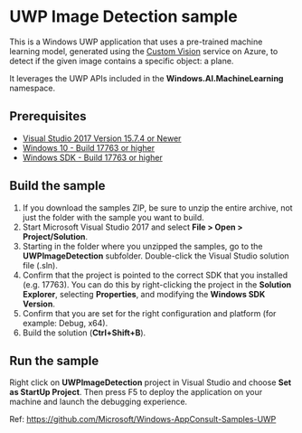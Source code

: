 # UWP Image Detection sample

This is a Windows UWP application that uses a pre-trained machine learning model, generated using the [Custom Vision](https://www.customvision.ai/) service on Azure, to detect if the given image contains a specific object: a plane.

It leverages the UWP APIs included in the **Windows.AI.MachineLearning** namespace.

## Prerequisites

- [Visual Studio 2017 Version 15.7.4 or Newer](https://developer.microsoft.com/en-us/windows/downloads)
- [Windows 10 - Build 17763 or higher](https://www.microsoft.com/en-us/software-download/windowsinsiderpreviewiso)
- [Windows SDK - Build 17763 or higher](https://www.microsoft.com/en-us/software-download/windowsinsiderpreviewSDK)

## Build the sample

1. If you download the samples ZIP, be sure to unzip the entire archive, not just the folder with the sample you want to build.
2. Start Microsoft Visual Studio 2017 and select **File > Open > Project/Solution**.
3. Starting in the folder where you unzipped the samples, go to the **UWPImageDetection** subfolder. Double-click the Visual Studio solution file (.sln).
4. Confirm that the project is pointed to the correct SDK that you installed (e.g. 17763). You can do this by right-clicking the project in the **Solution Explorer**, selecting **Properties**, and modifying the **Windows SDK Version**.
5. Confirm that you are set for the right configuration and platform (for example: Debug, x64).
6. Build the solution (**Ctrl+Shift+B**).

## Run the sample

Right click on **UWPImageDetection** project in Visual Studio and choose **Set as StartUp Project**. Then press F5 to deploy the application on your machine and launch the debugging experience.







Ref: https://github.com/Microsoft/Windows-AppConsult-Samples-UWP

